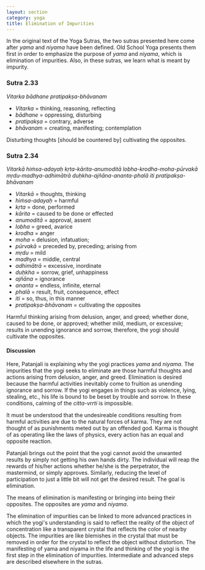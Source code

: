 ```yaml
---
layout: section
category: yoga
title: Elimination of Impurities
---
```

In the original text of the Yoga Sutras, the two sutras presented here come after *yama* and *niyama* have been defined. Old School Yoga presents them first in order to emphasize the purpose of *yama* and *niyama*, which is elimination of impurities. Also, in these sutras, we learn what is meant by impurity.

### Sutra 2.33
*Vitarka bādhane pratipakṣa-bhāvanam*  
- *Vitarka* = thinking, reasoning, reflecting
- *bādhane* = oppressing, disturbing
- *pratipakṣa* = contrary, adverse
- *bhāvanam* = creating, manifesting; contemplation

Disturbing thoughts [should be countered by] cultivating the opposites.

### Sutra 2.34
*Vitarkā hiṁsa-adayaḥ kṛta-kārita-anumoditā lobha-krodha-moha-pūrvakā mṛdu-madhya-adhimātrā duḥkha-ajñāna-ananta-phalā iti pratipakṣa-bhāvanam*  
- *Vitarkā* = thoughts, thinking
- *hiṁsa-adayaḥ* = harmful
- *kṛta* = done, performed
- *kārita* = caused to be done or effected
- *anumoditā* = approval, assent
- *lobha* = greed, avarice
- *krodha* = anger
- *moha* = delusion, infatuation;
- *pūrvakā* = preceded by, preceding; arising from
- *mṛdu* = mild
- *madhya* = middle, central
- *adhimātrā* = excessive, inordinate
- *duḥkha* = sorrow, grief, unhappiness
- *ajñāna* = ignorance
- *ananta* = endless, infinite, eternal
- *phalā* = result, fruit, consequence, effect
- *iti* = so, thus, in this manner
- *pratipakṣa-bhāvanam* = cultivating the opposites

Harmful thinking arising from delusion, anger, and greed; whether done, caused to be done, or approved; whether mild, medium, or excessive; results in unending ignorance and sorrow, therefore, the yogi should cultivate the opposites.

#### Discussion
Here, Patanjali is explaining why the yogi practices *yama* and *niyama*. The impurities that the yogi seeks to eliminate are those harmful thoughts and actions arising from delusion, anger, and greed. Elimination is desired because the harmful activities inevitably come to fruition as unending ignorance and sorrow. If the yogi engages in things such as violence, lying, stealing, etc., his life is bound to be beset by trouble and sorrow. In these conditions, calming of the *citta-vrrti* is impossible. 

It must be understood that the undesireable conditions resulting from harmful activities are due to the natural forces of karma. They are not thought of as punishments meted out by an offended god. Karma is thought of as operating like the laws of physics, every action has an equal and opposite reaction. 

Patanjali brings out the point that the yogi cannot avoid the unwanted results by simply not getting his own hands dirty. The individual will reap the rewards of his/her actions whether he/she is the  perpetrator, the mastermind, or simply approves. Similarly, reducing the level of participation to just a little bit will not get the desired result. The goal is elimination. 

The means of elimination is manifesting or bringing into being their opposites. The opposites are *yama* and *niyama*.  

The elimination of impurities can be linked to more advanced practices in which the yogi's understanding is said to reflect the reality of the object of concentration like a transparent crystal that reflects the color of nearby objects. The impurities are like blemishes in the crystal that must be removed in order for the crystal to reflect the object without distortion. The manifesting of yama and niyama in the life and thinking of the yogi is the first step in the elimination of impurities. Intermediate and advanced steps are described elsewhere in the sutras. 